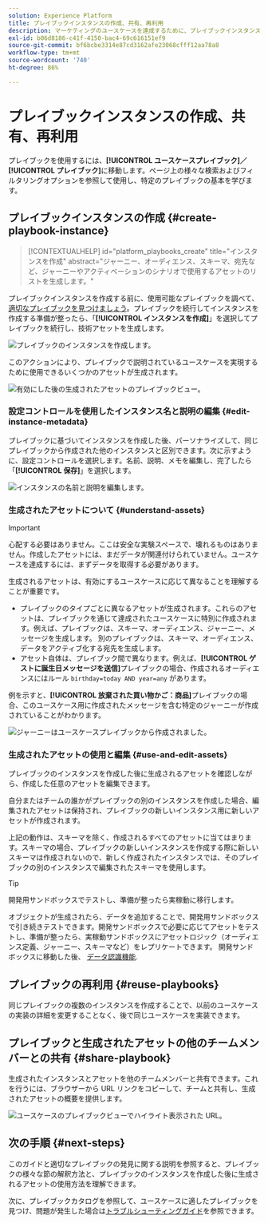 ```yaml
---
solution: Experience Platform
title: プレイブックインスタンスの作成、共有、再利用
description: マーケティングのユースケースを達成するために、プレイブックインスタンスを作成、共有、再利用する方法を学びます。
exl-id: b06d8186-c41f-4150-bac4-69c616151ef9
source-git-commit: bf6bcbe3314e87cd3162afe23068cfff12aa78a8
workflow-type: tm+mt
source-wordcount: '740'
ht-degree: 86%

---
```


# プレイブックインスタンスの作成、共有、再利用

プレイブックを使用するには、**[!UICONTROL ユースケースプレイブック]／[!UICONTROL プレイブック]**&#x200B;に移動します。ページ上の様々な検索およびフィルタリングオプションを参照して使用し、特定のプレイブックの基本を学びます。

## プレイブックインスタンスの作成 {#create-playbook-instance}

>[!CONTEXTUALHELP]
>id="platform_playbooks_create"
>title="インスタンスを作成"
>abstract="ジャーニー、オーディエンス、スキーマ、宛先など、ジャーニーやアクティベーションのシナリオで使用するアセットのリストを生成します。"

プレイブックインスタンスを作成する前に、使用可能なプレイブックを調べて、[適切なプレイブックを見つけましょう](/help/use-case-playbooks/playbooks/discover.md)。プレイブックを続行してインスタンスを作成する準備が整ったら、「**[!UICONTROL インスタンスを作成]**」を選択してプレイブックを続行し、技術アセットを生成します。

![プレイブックのインスタンスを作成します。](/help/use-case-playbooks/assets/playbooks/ui-guide/create-playbook-instance.png)

このアクションにより、プレイブックで説明されているユースケースを実現するために使用できるいくつかのアセットが生成されます。

![有効にした後の生成されたアセットのプレイブックビュー。](/help/use-case-playbooks/assets/playbooks/ui-guide/play-view.png)

### 設定コントロールを使用したインスタンス名と説明の編集 {#edit-instance-metadata}

プレイブックに基づいてインスタンスを作成した後、パーソナライズして、同じプレイブックから作成された他のインスタンスと区別できます。次に示すように、設定コントロールを選択します。名前、説明、メモを編集し、完了したら「**[!UICONTROL 保存]**」を選択します。

![インスタンスの名前と説明を編集します。](/help/use-case-playbooks/assets/playbooks/ui-guide/playbook-settings.gif)

### 生成されたアセットについて {#understand-assets}

>[!IMPORTANT]
>
>心配する必要はありません。ここは安全な実験スペースで、壊れるものはありません。作成したアセットには、まだデータが関連付けられていません。ユースケースを達成するには、まずデータを取得する必要があります。

生成されるアセットは、有効にするユースケースに応じて異なることを理解することが重要です。

* プレイブックのタイプごとに異なるアセットが生成されます。これらのアセットは、プレイブックを通じて達成されたユースケースに特別に作成されます。例えば、プレイブックは、スキーマ、オーディエンス、ジャーニー、メッセージを生成します。 別のプレイブックは、スキーマ、オーディエンス、データをアクティブ化する宛先を生成します。
* アセット自体は、プレイブック間で異なります。例えば、**[!UICONTROL ゲストに誕生日メッセージを送信]**&#x200B;プレイブックの場合、作成されるオーディエンスにはルール `birthday=today AND year=any` があります。

例を示すと、**[!UICONTROL 放棄された買い物かご：商品]**&#x200B;プレイブックの場合、このユースケース用に作成されたメッセージを含む特定のジャーニーが作成されていることがわかります。

![ジャーニーはユースケースプレイブックから作成されました。](/help/use-case-playbooks/assets/playbooks/ui-guide/journey-preview.png)

### 生成されたアセットの使用と編集 {#use-and-edit-assets}

プレイブックのインスタンスを作成した後に生成されるアセットを確認しながら、作成した任意のアセットを編集できます。

自分またはチームの誰かがプレイブックの別のインスタンスを作成した場合、編集されたアセットは保持され、プレイブックの新しいインスタンス用に新しいアセットが作成されます。

上記の動作は、スキーマを除く、作成されるすべてのアセットに当てはまります。スキーマの場合、プレイブックの新しいインスタンスを作成する際に新しいスキーマは作成されないので、新しく作成されたインスタンスでは、そのプレイブックの別のインスタンスで編集されたスキーマを使用します。

>[!TIP]
>
>開発用サンドボックスでテストし、準備が整ったら実稼動に移行します。
>
>オブジェクトが生成されたら、データを追加することで、開発用サンドボックスで引き続きテストできます。開発サンドボックスで必要に応じてアセットをテストし、準備が整ったら、実稼動サンドボックスにアセットロジック（オーディエンス定義、ジャーニー、スキーマなど）をレプリケートできます。 開発サンドボックスに移動した後、 [データ認識機能](/help/use-case-playbooks/playbooks/data-awareness.md).

## プレイブックの再利用 {#reuse-playbooks}

同じプレイブックの複数のインスタンスを作成することで、以前のユースケースの実装の詳細を変更することなく、後で同じユースケースを実装できます。

## プレイブックと生成されたアセットの他のチームメンバーとの共有 {#share-playbook}

生成されたインスタンスとアセットを他のチームメンバーと共有できます。これを行うには、ブラウザーから URL リンクをコピーして、チームと共有し、生成されたアセットの概要を提供します。

![ユースケースのプレイブックビューでハイライト表示された URL。](/help/use-case-playbooks/assets/playbooks/ui-guide/playbook-url.png)

## 次の手順 {#next-steps}

このガイドと適切なプレイブックの発見に関する説明を参照すると、プレイブックの様々な節の解釈方法と、プレイブックのインスタンスを作成した後に生成されるアセットの使用方法を理解できます。

次に、プレイブックカタログを参照して、ユースケースに適したプレイブックを見つけ、問題が発生した場合は[トラブルシューティングガイド](/help/use-case-playbooks/playbooks/troubleshooting.md)を参照できます。

